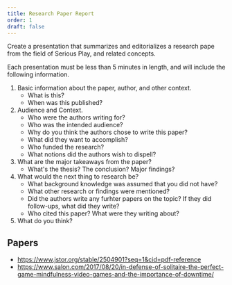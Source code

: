 ```yaml
---
title: Research Paper Report
order: 1
draft: false
---
```


Create a presentation that summarizes and editorializes a research pape from the field of Serious Play, and related concepts.

Each presentation must be less than 5 minutes in length, and will include the following information.

1. Basic information about the paper, author, and other context.
    - What is this?
    - When was this published?
2. Audience and Context.
    - Who were the authors writing for?
    - Who was the intended audience?
    - Why do you think the authors chose to write this paper?
    - What did they want to accomplish?
    - Who funded the research?
    - What notions did the authors wish to dispell?
3. What are the major takeaways from the paper?
    - What's the thesis? The conclusion? Major findings?
4. What would the next thing to research be?
    - What background knowledge was assumed that you did not have?
    - What other research or findings were mentioned?
    - Did the authors write any furhter papers on the topic? If they did follow-ups, what did they write?
    - Who cited this paper? What were they writing about?
5. What do you think?


## Papers
- https://www.jstor.org/stable/2504901?seq=1&cid=pdf-reference
- https://www.salon.com/2017/08/20/in-defense-of-solitaire-the-perfect-game-mindfulness-video-games-and-the-importance-of-downtime/